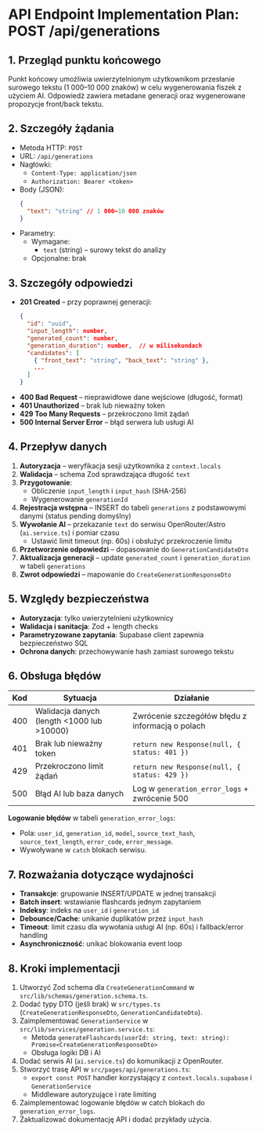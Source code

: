 # API Endpoint Implementation Plan: POST /api/generations

## 1. Przegląd punktu końcowego

Punkt końcowy umożliwia uwierzytelnionym użytkownikom przesłanie surowego tekstu (1 000–10 000 znaków) w celu wygenerowania fiszek z użyciem AI. Odpowiedź zawiera metadane generacji oraz wygenerowane propozycje front/back tekstu.

## 2. Szczegóły żądania

- Metoda HTTP: `POST`
- URL: `/api/generations`
- Nagłówki:
  - `Content-Type: application/json`
  - `Authorization: Bearer <token>`
- Body (JSON):
  ```json
  {
    "text": "string" // 1 000–10 000 znaków
  }
  ```
- Parametry:
  - Wymagane:
    - `text` (string) – surowy tekst do analizy
  - Opcjonalne: brak

## 3. Szczegóły odpowiedzi

- **201 Created** – przy poprawnej generacji:
  ```json
  {
    "id": "uuid",
    "input_length": number,
    "generated_count": number,
    "generation_duration": number,  // w milisekundach
    "candidates": [
      { "front_text": "string", "back_text": "string" },
      ...
    ]
  }
  ```
- **400 Bad Request** – nieprawidłowe dane wejściowe (długość, format)
- **401 Unauthorized** – brak lub nieważny token
- **429 Too Many Requests** – przekroczono limit żądań
- **500 Internal Server Error** – błąd serwera lub usługi AI

## 4. Przepływ danych

1. **Autoryzacja** – weryfikacja sesji użytkownika z `context.locals`
2. **Walidacja** – schema Zod sprawdzająca długość `text`
3. **Przygotowanie**:
   - Obliczenie `input_length` i `input_hash` (SHA-256)
   - Wygenerowanie `generationId`
4. **Rejestracja wstępna** – INSERT do tabeli `generations` z podstawowymi danymi (status pending domyślny)
5. **Wywołanie AI** – przekazanie `text` do serwisu OpenRouter/Astro (`ai.service.ts`) i pomiar czasu
   - Ustawić limit timeout (np. 60s) i obsłużyć przekroczenie limitu
6. **Przetworzenie odpowiedzi** – dopasowanie do `GenerationCandidateDto`
7. **Aktualizacja generacji** – update `generated_count` i `generation_duration` w tabeli `generations`
8. **Zwrot odpowiedzi** – mapowanie do `CreateGenerationResponseDto`

## 5. Względy bezpieczeństwa

- **Autoryzacja**: tylko uwierzytelnieni użytkownicy
- **Walidacja i sanitacja**: Zod + length checks
- **Parametryzowane zapytania**: Supabase client zapewnia bezpieczeństwo SQL
- **Ochrona danych**: przechowywanie hash zamiast surowego tekstu

## 6. Obsługa błędów

| Kod | Sytuacja                                   | Działanie                                        |
| --- | ------------------------------------------ | ------------------------------------------------ |
| 400 | Walidacja danych (length <1000 lub >10000) | Zwrócenie szczegółów błędu z informacją o polach |
| 401 | Brak lub nieważny token                    | `return new Response(null, { status: 401 })`     |
| 429 | Przekroczono limit żądań                   | `return new Response(null, { status: 429 })`     |
| 500 | Błąd AI lub baza danych                    | Log w `generation_error_logs` + zwrócenie 500    |

**Logowanie błędów** w tabeli `generation_error_logs`:

- Pola: `user_id`, `generation_id`, `model`, `source_text_hash`, `source_text_length`, `error_code`, `error_message`.
- Wywoływane w `catch` blokach serwisu.

## 7. Rozważania dotyczące wydajności

- **Transakcje**: grupowanie INSERT/UPDATE w jednej transakcji
- **Batch insert**: wstawianie flashcards jednym zapytaniem
- **Indeksy**: indeks na `user_id` i `generation_id`
- **Debounce/Cache**: unikanie duplikatów przez `input_hash`
- **Timeout**: limit czasu dla wywołania usługi AI (np. 60s) i fallback/error handling
- **Asynchroniczność**: unikać blokowania event loop

## 8. Kroki implementacji

1. Utworzyć Zod schema dla `CreateGenerationCommand` w `src/lib/schemas/generation.schema.ts`.
2. Dodać typy DTO (jeśli brak) w `src/types.ts` (`CreateGenerationResponseDto`, `GenerationCandidateDto`).
3. Zaimplementować `GenerationService` w `src/lib/services/generation.service.ts`:
   - Metoda `generateFlashcards(userId: string, text: string): Promise<CreateGenerationResponseDto>`
   - Obsługa logiki DB i AI
4. Dodać serwis AI (`ai.service.ts`) do komunikacji z OpenRouter.
5. Stworzyć trasę API w `src/pages/api/generations.ts`:
   - `export const POST` handler korzystający z `context.locals.supabase` i `GenerationService`
   - Middleware autoryzujące i rate limiting
6. Zaimplementować logowanie błędów w catch blokach do `generation_error_logs`.
7. Zaktualizować dokumentację API i dodać przykłady użycia.
